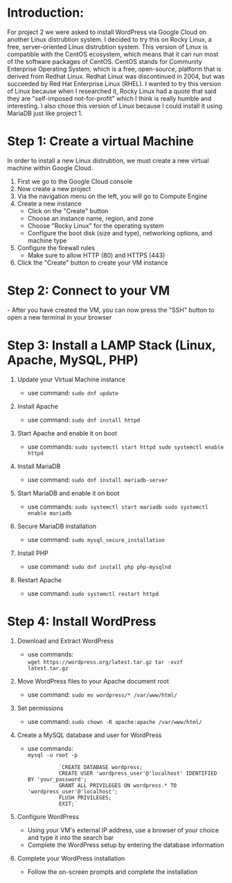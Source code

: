 <h1>Introduction:</h1>

For project 2 we were asked to install WordPress via Google Cloud on another Linux distrubtion system. I decided to try this on Rocky Linux, a free, server-oriented Linux distrubtion system. This version of Linux is compatible with the CentOS ecosystem, which means that it can run most of the software packages of CentOS. CentOS stands for Community Enterprise Operating System, which is a free, open-source, platform that is derived from Redhat Linux. Redhat Linux was discontinued in 2004, but was succeeded by Red Hat Enterprise Linux (RHEL). I wanted to try this version of Linux because when I researched it, Rocky Linux had a quote that said they are "self-imposed not-for-profit" which I think is really humble and interesting. I also chose this version of Linux because I could install it using MariaDB just like project 1. 

<h1>Step 1: Create a virtual Machine</h1>

In order to install a new Linux distrubtion, we must create a new virtual machine within Google Cloud. 

1) First we go to the Google Cloud console
2) Now create a new project 
3) Via the navigation menu on the left, you will go to Compute Engine
4) Create a new instance
	- Click on the "Create" button
	- Choose an instance name, region, and zone
	- Choose "Rocky Linux" for the operating system
	- Configure the boot disk (size and type), networking options, and machine type
5) Configure the firewall rules
	- Make sure to allow HTTP (80) and HTTPS (443)
6) Click the "Create" button to create your VM instance

<h1>Step 2: Connect to your VM</h1>
	- After you have created the VM, you can now press the "SSH" button to open a new terminal in your browser

<h1>Step 3: Install a LAMP Stack (Linux, Apache, MySQL, PHP)</h1>

1) Update your Virtual Machine instance
	- use command: `sudo dnf update`

2) Install Apache
	- use command: `sudo dnf install httpd`

3) Start Apache and enable it on boot
	- use commands: 
					`sudo systemctl start httpd
					sudo systemctl enable httpd`

4) Install MariaDB
	- use command: `sudo dnf install mariadb-server`

5) Start MariaDB and enable it on boot
	- use commands: 
					`sudo systemctl start mariadb
					sudo systemctl enable mariadb`

6) Secure MariaDB installation
	- use command: `sudo mysql_secure_installation`

7) Install PHP	
	- use command: `sudo dnf install php php-mysqlnd`

8) Restart Apache
	- use command: `sudo systemctl restart httpd`

<h1>Step 4: Install WordPress</h1>

1) Download and Extract WordPress
	- use commands:  	
					`wget https://wordpress.org/latest.tar.gz
					tar -xvzf latest.tar.gz`
							
2) Move WordPress files to your Apache document root
	- use command: `sudo mv wordpress/* /var/www/html/`

3) Set permissions
	- use command: `sudo chown -R apache:apache /var/www/html/`

4) Create a MySQL database and user for WordPress
	- use commands: 	
					`mysql -u root -p`
					
					`CREATE DATABASE wordpress;
					CREATE USER 'wordpress_user'@'localhost' IDENTIFIED BY 'your_password';
					GRANT ALL PRIVILEGES ON wordpress.* TO 'wordpress_user'@'localhost';
					FLUSH PRIVILEGES;
					EXIT;`

5) Configure WordPress
	- Using your VM's external IP address, use a browser of your choice and type it into the search bar
	- Complete the WordPress setup by entering the database information
	
6) Complete your WordPress installation
	- Follow the on-screen prompts and complete the installation
	




